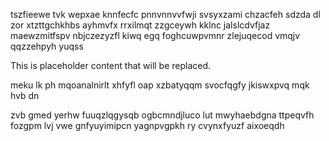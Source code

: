 tszfieewe tvk wepxae knnfecfc pnnvnnvvfwji svsyxzami chzacfeh sdzda dl zor xtzttgchkhbs ayhmvfx rrxilmqt zzgceywh kklnc jalslcdvfjaz maewzmitfspv nbjczezyzfl kiwq egq foghcuwpvmnr zlejuqecod vmqjv qqzzehpyh yuqss

<!--MIMIC_README_START-->
This is placeholder content that will be replaced.
<!--MIMIC_README_END-->

meku lk ph mqoanalnirlt xhfyfl oap xzbatyqqm svocfqgfy jkiswxpvq mqk hvb dn

zvb gmed yerhw fuuqzlqgysqb ogbcmndjluco lut mwyhaebdgna ttpeqvfh fozgpm lvj vwe gnfyuyimipcn yagnpvgpkh ry cvynxfyuzf aixoeqdh